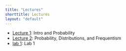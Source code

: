 ```yaml
---
title: "Lectures"
shorttitle: Lectures
layout: "default"
---
```


- [Lecture 1](lecture1.html): Intro and Probability
- [Lecture 2](lecture2.html): Probability, Distributions, and Frequentism
- [lab 1](lab1.html): Lab 1
